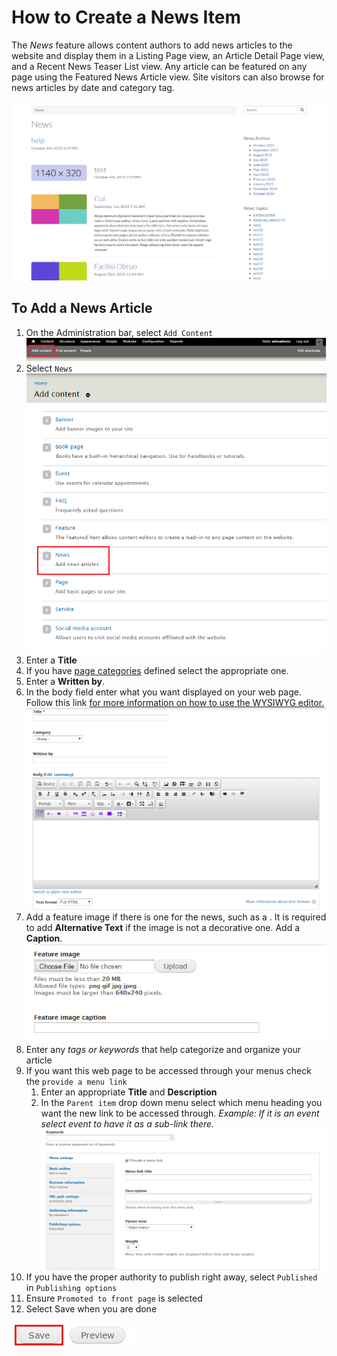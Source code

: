 # How to Create a News Item
The *News* feature allows content authors to add news articles to the website and display them in a Listing Page view, an Article Detail Page view, and a Recent News Teaser List view. Any article can be featured on any page using the Featured News Article view. Site visitors can also browse for news articles by date and category tag.

![An Example of a News Item.](/images/neex.png)

## To Add a News Article
1. On the Administration bar, select `Add Content`
![Add Content Highlighted](/images/ambac.png)
2. Select `News`
![News Option Selected](/images/addconnews.png)
3. Enter a **Title**
4. If you have [page categories](taxonomies.md#categories) defined select the appropriate one.
5. Enter a **Written by**.
6. In the body field enter what you want displayed on your web page. Follow this link [for more information on how to use the WYSIWYG editor.](wysiwyg-editor.md)
![Example of Written by and Body fields](/images/newstitlebody.png)
7. Add a feature image if there is one for the news, such as a . It is required to add **Alternative Text** if the image is not a decorative one. Add a **Caption**.
![Example of Featured Image option](/images/newsfeatureimg.png)
8. Enter any *tags or keywords* that help categorize and organize your article
9. If you want this web page to be accessed through your menus check the `provide a menu link`
    1. Enter an appropriate **Title** and **Description**
    2. In the `Parent item` drop down menu select which menu heading you want the new link to be accessed through. *Example: If it is an event select event to have it as a sub-link there.*
    ![Example of News Menu Options](/images/pagekeyoptmenu.png)
10. If you have the proper authority to publish right away, select `Published` in `Publishing options`
11. Ensure `Promoted to front page` is selected
11. Select Save when you are done

![Image of Save Button](/images/save.png)
